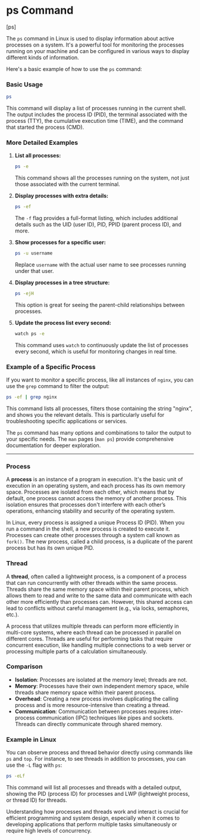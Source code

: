 # ps Command
[ps]

The `ps` command in Linux is used to display information about active processes on a system. It's a powerful tool for monitoring the processes running on your machine and can be configured in various ways to display different kinds of information.

Here's a basic example of how to use the `ps` command:

### Basic Usage

```bash
ps
```

This command will display a list of processes running in the current shell. The output includes the process ID (PID), the terminal associated with the process (TTY), the cumulative execution time (TIME), and the command that started the process (CMD).

### More Detailed Examples

1. **List all processes:**
   ```bash
   ps -e
   ```
   This command shows all the processes running on the system, not just those associated with the current terminal.

2. **Display processes with extra details:**
   ```bash
   ps -ef
   ```
   The `-f` flag provides a full-format listing, which includes additional details such as the UID (user ID), PID, PPID (parent process ID), and more.

3. **Show processes for a specific user:**
   ```bash
   ps -u username
   ```
   Replace `username` with the actual user name to see processes running under that user.

4. **Display processes in a tree structure:**
   ```bash
   ps -ejH
   ```
   This option is great for seeing the parent-child relationships between processes.

5. **Update the process list every second:**
   ```bash
   watch ps -e
   ```
   This command uses `watch` to continuously update the list of processes every second, which is useful for monitoring changes in real time.

### Example of a Specific Process

If you want to monitor a specific process, like all instances of `nginx`, you can use the `grep` command to filter the output:

```bash
ps -ef | grep nginx
```

This command lists all processes, filters those containing the string "nginx", and shows you the relevant details. This is particularly useful for troubleshooting specific applications or services.

The `ps` command has many options and combinations to tailor the output to your specific needs. The `man` pages (`man ps`) provide comprehensive documentation for deeper exploration.


---


### Process

A **process** is an instance of a program in execution. It's the basic unit of execution in an operating system, and each process has its own memory space. Processes are isolated from each other, which means that by default, one process cannot access the memory of another process. This isolation ensures that processes don't interfere with each other’s operations, enhancing stability and security of the operating system.

In Linux, every process is assigned a unique Process ID (PID). When you run a command in the shell, a new process is created to execute it. Processes can create other processes through a system call known as `fork()`. The new process, called a child process, is a duplicate of the parent process but has its own unique PID.

### Thread

A **thread**, often called a lightweight process, is a component of a process that can run concurrently with other threads within the same process. Threads share the same memory space within their parent process, which allows them to read and write to the same data and communicate with each other more efficiently than processes can. However, this shared access can lead to conflicts without careful management (e.g., via locks, semaphores, etc.).

A process that utilizes multiple threads can perform more efficiently in multi-core systems, where each thread can be processed in parallel on different cores. Threads are useful for performing tasks that require concurrent execution, like handling multiple connections to a web server or processing multiple parts of a calculation simultaneously.

### Comparison

- **Isolation**: Processes are isolated at the memory level; threads are not.
- **Memory**: Processes have their own independent memory space, while threads share memory space within their parent process.
- **Overhead**: Creating a new process involves duplicating the calling process and is more resource-intensive than creating a thread.
- **Communication**: Communication between processes requires inter-process communication (IPC) techniques like pipes and sockets. Threads can directly communicate through shared memory.

### Example in Linux

You can observe process and thread behavior directly using commands like `ps` and `top`. For instance, to see threads in addition to processes, you can use the `-L` flag with `ps`:

```bash
ps -eLf
```

This command will list all processes and threads with a detailed output, showing the PID (process ID) for processes and LWP (lightweight process, or thread ID) for threads.

Understanding how processes and threads work and interact is crucial for efficient programming and system design, especially when it comes to developing applications that perform multiple tasks simultaneously or require high levels of concurrency.